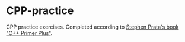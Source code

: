 # CPP-practice
CPP practice exercises.
Completed according to [Stephen Prata's book "C++ Primer Plus"](http://hadron.physics.fsu.edu/~eugenio/comphy/C++_Primer_Plus_5thEd.pdf).
